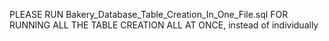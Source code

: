 PLEASE RUN Bakery_Database_Table_Creation_In_One_File.sql FOR RUNNING ALL THE TABLE CREATION ALL AT ONCE, instead of individually
